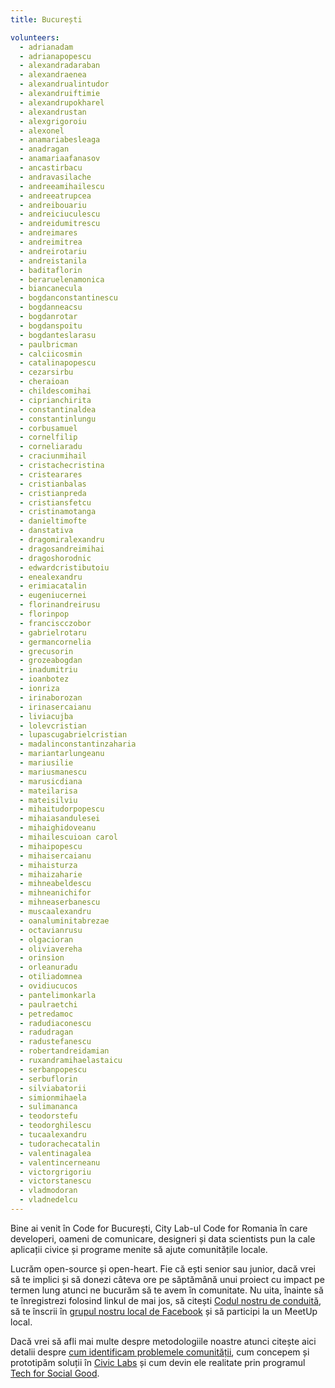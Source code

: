 ```yaml
---
title: București

volunteers:
  - adrianadam
  - adrianapopescu
  - alexandradaraban
  - alexandraenea
  - alexandrualintudor
  - alexandruiftimie
  - alexandrupokharel
  - alexandrustan
  - alexgrigoroiu
  - alexonel
  - anamariabesleaga
  - anadragan
  - anamariaafanasov
  - ancastirbacu
  - andravasilache
  - andreeamihailescu
  - andreeatrupcea
  - andreibouariu
  - andreiciuculescu
  - andreidumitrescu
  - andreimares
  - andreimitrea
  - andreirotariu
  - andreistanila
  - baditaflorin
  - beraruelenamonica
  - biancanecula
  - bogdanconstantinescu
  - bogdanneacsu
  - bogdanrotar
  - bogdanspoitu
  - bogdanteslarasu
  - paulbricman
  - calciicosmin
  - catalinapopescu
  - cezarsirbu
  - cheraioan
  - childescomihai
  - ciprianchirita
  - constantinaldea
  - constantinlungu
  - corbusamuel
  - cornelfilip
  - corneliaradu
  - craciunmihail
  - cristachecristina
  - cristearares
  - cristianbalas
  - cristianpreda
  - cristiansfetcu
  - cristinamotanga
  - danieltimofte
  - danstativa
  - dragomiralexandru
  - dragosandreimihai
  - dragoshorodnic
  - edwardcristibutoiu
  - enealexandru
  - erimiacatalin
  - eugeniucernei
  - florinandreirusu
  - florinpop
  - franciscczobor
  - gabrielrotaru
  - germancornelia
  - grecusorin
  - grozeabogdan
  - inadumitriu
  - ioanbotez
  - ionriza
  - irinaborozan
  - irinasercaianu
  - liviacujba
  - lolevcristian
  - lupascugabrielcristian
  - madalinconstantinzaharia
  - mariantarlungeanu
  - mariusilie
  - mariusmanescu
  - marusicdiana
  - mateilarisa
  - mateisilviu
  - mihaitudorpopescu
  - mihaiasandulesei
  - mihaighidoveanu
  - mihailescuioan carol
  - mihaipopescu
  - mihaisercaianu
  - mihaisturza
  - mihaizaharie
  - mihneabeldescu
  - mihneanichifor
  - mihneaserbanescu
  - muscaalexandru
  - oanaluminitabrezae
  - octavianrusu
  - olgacioran
  - oliviavereha
  - orinsion
  - orleanuradu
  - otiliadomnea
  - ovidiucucos
  - pantelimonkarla
  - paulraetchi
  - petredamoc
  - radudiaconescu
  - radudragan
  - radustefanescu
  - robertandreidamian
  - ruxandramihaelastaicu
  - serbanpopescu
  - serbuflorin
  - silviabatorii
  - simionmihaela
  - sulimananca
  - teodorstefu
  - teodorghilescu
  - tucaalexandru
  - tudorachecatalin
  - valentinagalea
  - valentincerneanu
  - victorgrigoriu
  - victorstanescu
  - vladmodoran
  - vladnedelcu
---
```


Bine ai venit în Code for București, City Lab-ul Code for Romania în care developeri, oameni de comunicare, designeri și data scientists pun la cale aplicații civice și programe menite să ajute comunitățile locale.

Lucrăm open-source și open-heart. Fie că ești senior sau junior, dacă vrei să te implici și să donezi câteva ore pe săptămână unui proiect cu impact pe termen lung atunci ne bucurăm să te avem în comunitate. Nu uita, înainte să te înregistrezi folosind linkul de mai jos, să citești [Codul nostru de conduită](https://code4.ro/ro/codul-de-conduita/), să te înscrii în [grupul nostru local de Facebook](https://www.facebook.com/groups/198832947536238/) și să participi la un MeetUp local.

Dacă vrei să afli mai multe despre metodologiile noastre atunci citește aici detalii despre [cum identificam problemele comunității](https://civiclabs.ro/ro/despre), cum concepem și prototipăm soluții în [Civic Labs](https://civiclabs.ro/ro/solutions) și cum devin ele realitate prin programul [Tech for Social Good](https://tfsg.code4.ro/ro/).
